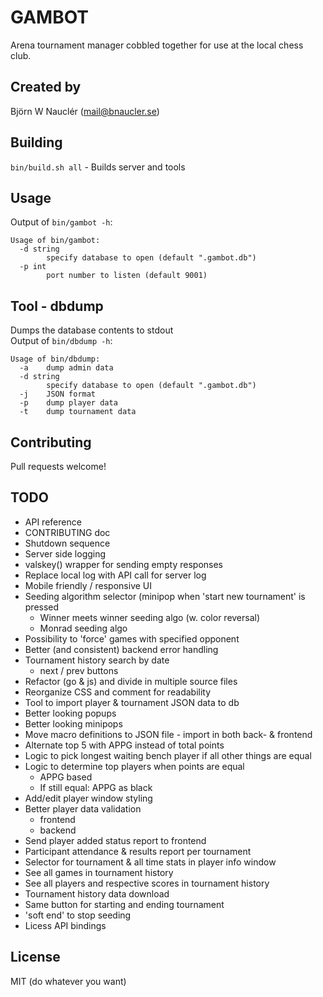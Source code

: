 
# GAMBOT
Arena tournament manager cobbled together for use at the local chess club.

## Created by
Björn W Nauclér (mail@bnaucler.se)

## Building
`bin/build.sh all` - Builds server and tools

## Usage
Output of `bin/gambot -h`:  
```
Usage of bin/gambot:
  -d string
    	specify database to open (default ".gambot.db")
  -p int
    	port number to listen (default 9001)
```

## Tool - dbdump
Dumps the database contents to stdout  
Output of `bin/dbdump -h`:  
```
Usage of bin/dbdump:
  -a	dump admin data
  -d string
    	specify database to open (default ".gambot.db")
  -j	JSON format
  -p	dump player data
  -t	dump tournament data
```

## Contributing
Pull requests welcome!

## TODO
* API reference
* CONTRIBUTING doc
* Shutdown sequence
* Server side logging
* valskey() wrapper for sending empty responses
* Replace local log with API call for server log
* Mobile friendly / responsive UI
* Seeding algorithm selector (minipop when 'start new tournament' is pressed
    - Winner meets winner seeding algo (w. color reversal)
    - Monrad seeding algo
* Possibility to 'force' games with specified opponent
* Better (and consistent) backend error handling
* Tournament history search by date
    - next / prev buttons
* Refactor (go & js) and divide in multiple source files
* Reorganize CSS and comment for readability
* Tool to import player & tournament JSON data to db
* Better looking popups
* Better looking minipops
* Move macro definitions to JSON file - import in both back- & frontend
* Alternate top 5 with APPG instead of total points
* Logic to pick longest waiting bench player if all other things are equal
* Logic to determine top players when points are equal
    - APPG based
    - If still equal: APPG as black
* Add/edit player window styling
* Better player data validation
    - frontend
    - backend
* Send player added status report to frontend
* Participant attendance & results report per tournament
* Selector for tournament & all time stats in player info window
* See all games in tournament history
* See all players and respective scores in tournament history
* Tournament history data download
* Same button for starting and ending tournament
* 'soft end' to stop seeding
* Licess API bindings

## License
MIT (do whatever you want)
